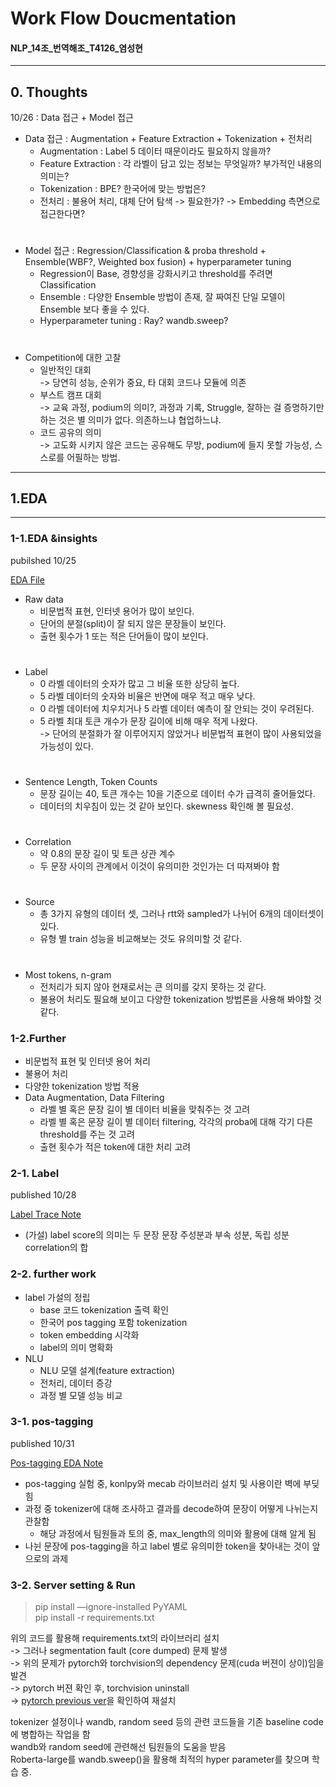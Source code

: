# Work Flow Doucmentation
#### NLP_14조_번역해조_T4126_염성현
- - -
## 0. Thoughts
10/26 : Data 접근 + Model 접근   
- Data 접근 : Augmentation + Feature Extraction + Tokenization + 전처리
    - Augmentation : Label 5 데이터 때문이라도 필요하지 않을까?
    - Feature Extraction : 각 라벨이 담고 있는 정보는 무엇일까? 부가적인 내용의 의미는?
    - Tokenization : BPE? 한국어에 맞는 방법은?
    - 전처리 : 불용어 처리, 대체 단어 탐색
        -> 필요한가?
        -> Embedding 측면으로 접근한다면?  
        #
- Model 접근 : Regression/Classification & proba threshold + Ensemble(WBF?, Weighted box fusion) + hyperparameter tuning
    - Regression이 Base, 경향성을 강화시키고 threshold를 주려면 Classification
    - Ensemble : 다양한 Ensemble 방법이 존재, 잘 짜여진 단일 모델이 Ensemble 보다 좋을 수 있다.
    - Hyperparameter tuning : Ray? wandb.sweep?  
    #
- Competition에 대한 고찰
    - 일반적인 대회   
        -> 당연히 성능, 순위가 중요, 타 대회 코드나 모듈에 의존   
    - 부스트 캠프 대회    
        -> 교육 과정, podium의 의미?, 과정과 기록, Struggle, 잘하는 걸 증명하기만 하는 것은 별 의미가 없다. 의존하느냐 협업하느냐.   
    - 코드 공유의 의미    
        -> 고도화 시키지 않은 코드는 공유해도 무방, podium에 들지 못할 가능성, 스스로를 어필하는 방법.   
- - -
## 1.EDA
- - -
### 1-1.EDA &insights
pubilshed 10/25   

[EDA File](../codes/simpler_eda.ipynb "to file")
- Raw data
    - 비문법적 표현, 인터넷 용어가 많이 보인다.
    - 단어의 분절(split)이 잘 되지 않은 문장들이 보인다.
    - 출현 횟수가 1 또는 적은 단어들이 많이 보인다.  
    #
- Label
    - 0 라벨 데이터의 숫자가 많고 그 비율 또한 상당히 높다.
    - 5 라벨 데이터의 숫자와 비율은 반면에 매우 적고 매우 낮다.
    - 0 라벨 데이터에 치우치거나 5 라벨 데이터 예측이 잘 안되는 것이 우려된다.
    - 5 라벨 최대 토큰 개수가 문장 길이에 비해 매우 적게 나왔다.   
        -> 단어의 분절화가 잘 이루어지지 않았거나 비문법적 표현이 많이 사용되었을 가능성이 있다.  
    #
- Sentence Length, Token Counts
    - 문장 길이는 40, 토큰 개수는 10을 기준으로 데이터 수가 급격히 줄어들었다.
    - 데이터의 치우침이 있는 것 같아 보인다. skewness 확인해 볼 필요성.  
    #
- Correlation
    - 약 0.8의 문장 길이 및 토큰 상관 계수
    - 두 문장 사이의 관계에서 이것이 유의미한 것인가는 더 따져봐야 함  
    #
- Source
    - 총 3가지 유형의 데이터 셋, 그러나 rtt와 sampled가 나뉘어 6개의 데이터셋이 있다.
    - 유형 별 train 성능을 비교해보는 것도 유의미할 것 같다.  
    # 
- Most tokens, n-gram
    - 전처리가 되지 않아 현재로서는 큰 의미를 갖지 못하는 것 같다.
    - 불용어 처리도 필요해 보이고 다양한 tokenization 방법론을 사용해 봐야할 것 같다.

### 1-2.Further

- 비문법적 표현 및 인터넷 용어 처리
- 불용어 처리
- 다양한 tokenization 방법 적용
- Data Augmentation, Data Filtering
    - 라벨 별 혹은 문장 길이 별 데이터 비율을 맞춰주는 것 고려
    - 라벨 별 혹은 문장 길이 별 데이터 filtering, 각각의 proba에 대해 각기 다른 threshold를 주는 것 고려
    - 출현 횟수가 적은 token에 대한 처리 고려

### 2-1. Label
published 10/28

[Label Trace Note](../codes/label_trace_note.ipynb)
- (가설) label score의 의미는 두 문장 문장 주성분과 부속 성분, 독립 성분 correlation의 합
### 2-2. further work
- label 가설의 정립
    - base 코드 tokenization 출력 확인
    - 한국어 pos tagging 포함 tokenization
    - token embedding 시각화
    - label의 의미 명확화
- NLU
    - NLU 모델 설계(feature extraction)
    - 전처리, 데이터 증강
    - 과정 별 모델 성능 비교

### 3-1. pos-tagging
published 10/31

[Pos-tagging EDA Note](../codes/pos_eda.ipynb)
- pos-tagging 실험 중, konlpy와 mecab 라이브러리 설치 및 사용이란 벽에 부딪힘
- 과정 중 tokenizer에 대해 조사하고 결과를 decode하여 문장이 어떻게 나뉘는지 관찰함
    - 해당 과정에서 팀원들과 토의 중, max_length의 의미와 활용에 대해 알게 됨
- 나뉜 문장에 pos-tagging을 하고 label 별로 유의미한 token을 찾아내는 것이 앞으로의 과제

### 3-2. Server setting & Run


>pip install —ignore-installed PyYAML  
>pip install -r requirements.txt

위의 코드를 활용해 requirements.txt의 라이브러리 설치  
-> 그러나 segmentation fault (core dumped) 문제 발생  
-> 위의 문제가 pytorch와 torchvision의 dependency 문제(cuda 버젼이 상이)임을 발견  
-> pytorch 버젼 확인 후, torchvision uninstall  
-> [pytorch previous ver](https://pytorch.kr/get-started/previous-versions/)을 확인하여 재설치     

tokenizer 설정이나 wandb, random seed 등의 관련 코드들을 기존 baseline code에 병합하는 작업을 함   
wandb와 random seed에 관련해선 팀원들의 도움을 받음   
Roberta-large를 wandb.sweep()을 활용해 최적의 hyper parameter를 찾으며 학습 중.